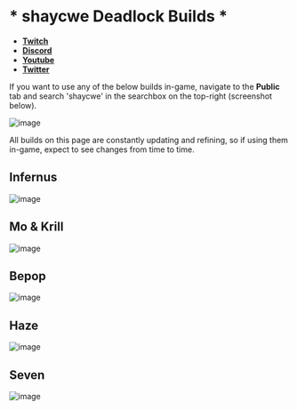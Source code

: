 # * shaycwe Deadlock Builds *

* [**Twitch**](https://twitch.tv/shaycwe)
* [**Discord**](https://discord.gg/9neGGz8pgs)
* [**Youtube**](https://www.youtube.com/@shaycwe)
* [**Twitter**](https://x.com/shaycwe)

If you want to use any of the below builds in-game, navigate to the **Public** tab and search 'shaycwe' in the searchbox on the top-right (screenshot below).

![image](https://github.com/user-attachments/assets/ddee5de7-894e-4832-8f5d-fb560cbe4703)

All builds on this page are constantly updating and refining, so if using them in-game, expect to see changes from time to time.

## Infernus

![image](https://github.com/user-attachments/assets/419cd7d2-5568-4e51-a37e-c636dfa1cd0a)

## Mo & Krill

![image](https://github.com/user-attachments/assets/c117c100-5c95-41ab-ae81-7db9d54ba46d)

## Bepop

![image](https://github.com/user-attachments/assets/9be944ac-495b-47ff-874b-d7774bce2495)

## Haze

![image](https://github.com/user-attachments/assets/ed6b6cd5-ff1d-4156-8ecb-a87a6332c1e6)

## Seven

![image](https://github.com/user-attachments/assets/c7e81bfb-19ba-4d98-a138-432568ed2b7f)






